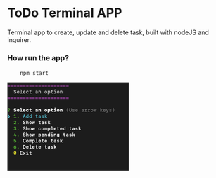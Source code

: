 # ToDo Terminal APP

Terminal app to create, update and delete task, built with nodeJS and inquirer.

### How run the app?
```
    npm start
```

![ToDo Terminal APP](https://github.com/dorian-morones/to-do-app-terminal/blob/master/assets/screen.png?raw=true)
